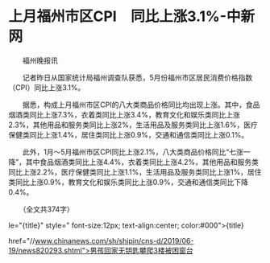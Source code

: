 # 上月福州市区CPI　同比上涨3.1%-中新网

　　福州晚报讯

　　记者昨日从国家统计局福州调查队获悉，5月份福州市区居民消费价格指数（CPI）同比上涨3.1%。

　　据悉，构成上月福州市区CPI的八大类商品价格同比均出现上涨。其中，食品烟酒类同比上涨7.3%，衣着类同比上涨3.4%，教育文化和娱乐类同比上涨2.3%，其他用品和服务类同比上涨2%，生活用品及服务类同比上涨1.6%，医疗保健类同比上涨1.4%，居住类同比上涨0.9%，交通和通信类同比上涨0.1%。

　　此外，1月～5月福州市区CPI同比上涨2.1%，八大类商品价格同比“七涨一降”，其中食品烟酒类同比上涨4.4%，衣着类同比上涨4.2%，其他用品和服务类同比上涨2.2%，医疗保健类同比上涨1.1%，生活用品及服务类同比上涨1%，居住类同比上涨0.9%，教育文化和娱乐类同比上涨0.9%，交通和通信类同比下降0.4%。

　　（全文共374字） 

le="{title}" style=" font-size:12px; text-align:center; color:#000">{title}

href="//www.chinanews.com/sh/shipin/cns-d/2019/06-19/news820293.shtml">男孩回家无钥匙攀爬3楼被困窗台
